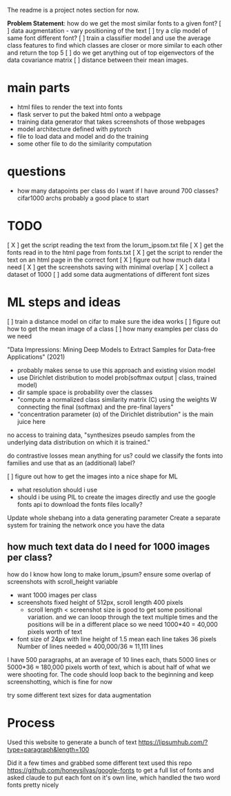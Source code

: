 The readme is a project notes section for now.

**Problem Statement**: how do we get the most similar fonts to a given font?
[ ] data augmentation - vary positioning of the text
[ ] try a clip model of same font different font?
[ ] train a classifier model and use the average class features to find which classes are closer or more similar to each other and return the top 5
[ ] do we get anything out of top eigenvectors of the data covariance matrix
[ ] distance between their mean images.

# main parts
- html files to render the text into fonts
- flask server to put the baked html onto a webpage
- training data generator that takes screenshots of those webpages
- model architecture defined with pytorch 
- file to load data and model and do the training  
- some other file to do the similarity computation

# questions
- how many datapoints per class do I want if I have around 700 classes? cifar1000 archs probably a good place to start


# TODO
[ X ] get the script reading the text from the lorum_ipsom.txt file
[ X ] get the fonts read in to the html page from fonts.txt
[ X ] get the script to render the text on an html page in the correct font
[ X ] figure out how much data I need
[ X ] get the screenshots saving with minimal overlap
[ X ] collect a dataset of 1000
[  ] add some data augmentations of different font sizes

# ML steps and ideas
[ ] train a distance model on cifar to make sure the idea works
[ ] figure out how to get the mean image of a class
[ ] how many examples per class do we need

"Data Impressions: Mining Deep Models to
Extract Samples for Data-free Applications" (2021)
- probably makes sense to use this approach and existing vision model
- use Dirichlet distribution to model prob(softmax output | class, trained model)
- dir sample space is probability over the classes
- "compute a normalized class similarity matrix (C) using the weights W connecting the final (softmax) and the pre-final layers"
- "concentration parameter (α) of the Dirichlet distribution" is the main juice here

no access to training data, "synthesizes pseudo samples from the underlying data
distribution on which it is trained."

do contrastive losses mean anything for us? could we classify the fonts into families and use that as an (additional) label?

[ ] figure out how to get the images into a nice shape for ML
- what resolution should i use 
- should i be using PIL to create the images directly and use the google fonts api to download the fonts files locally?

Update whole shebang into a data generating parameter
Create a separate system for training the network once you have the data

## how much text data do I need for 1000 images per class?
how do I know how long to make lorum_ipsum?
ensure some overlap of screenshots with scroll_height variable
- want 1000 images per class
- screenshots fixed height of 512px, scroll length 400 pixels 
    - scroll length < screenshot size is good to get some positional variation. and we can looop through the text multiple times and the positions will be in a different place 
so we need 1000*40 = 40,000 pixels worth of text
- font size of 24px with line height of 1.5 mean each line takes 36 pixels
Number of lines needed ≈ 400,000/36 ≈ 11,111 lines

I have 500 paragraphs, at an average of 10 lines each, thats 5000 lines or 5000*36 ≈ 180,000 pixels worth of text, which is about half of what we were shooting for. The code should loop back to the beginning and keep screenshotting, which is fine for now

try some different text sizes for data augmentation

# Process
Used this website to generate a bunch of text https://lipsumhub.com/?type=paragraph&length=100

Did it a few times and grabbed some different text
used this repo https://github.com/honeysilvas/google-fonts to get a full list of fonts and asked claude to put each font on it's own line, which handled the two word fonts pretty nicely
